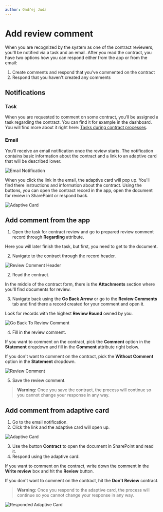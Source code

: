 ```yaml
---
author: Ondřej Juda
---
```


# Add review comment

When you are recognized by the system as one of the contract reviewers, you'll be notified via a task and an email. After you read the contract, you have two options how you can respond either from the app or from the email:

 1. Create comments and respond that you've commented on the contract
2. Respond that you haven't created any comments

## Notifications

### Task

When you are requested to comment on some contract, you'll be assigned a task regarding the contract. You can find it for example in the dashboard. You will find more about it right here: [Tasks during contract processes](/en/user-guide/model-driven-apps/business-process/contract/tasks-during-contract-processes/).

### Email

You'll receive an email notification once the review starts. The notification contains basic information about the contract and a link to an adaptive card that will be described lower.

![Email Notification](/.attachments/ModelDrivenAppUserGuide/Contract/add-review-comment-1.png)

When you click the link in the email, the adaptive card will pop up. You'll find there instructions and information about the contract. Using the buttons, you can open the contract record in the app, open the document for review in SharePoint or respond back.

![Adaptive Card](/.attachments/ModelDrivenAppUserGuide/Contract/add-review-comment-2.png)

## Add comment from the app

1. Open the task for contract review and go to prepared review comment record through **Regarding** attribute.

Here you will later finish the task, but first, you need to get to the document.

2. Navigate to the contract through the record header.

![Review Comment Header](/.attachments/ModelDrivenAppUserGuide/Contract/add-review-comment-3.png)

2. Read the contract.

In the middle of the contract form, there is the **Attachments** section where you'll find documents for review.

3. Navigate back using the **Go Back Arrow** or go to the **Review Comments** tab and find there a record created for your comment and open it.

Look for records with the highest **Review Round** owned by you. 

![Go Back To Review Comment](/.attachments/ModelDrivenAppUserGuide/Contract/add-review-comment-4.png)

4. Fill in the review comment.

If you want to comment on the contract, pick the **Comment** option in the **Statement** dropdown and fill in the **Comment** attribute right below.

If you don't want to comment on the contract, pick the **Without Comment** option in the **Statement** dropdown.

![Review Comment](/.attachments/ModelDrivenAppUserGuide/Contract/add-review-comment-5.png)

5. Save the review comment.

> **Warning:** Once you save the contract, the process will continue so you cannot change your response in any way.



## Add comment from adaptive card

1. Go to the email notification.
2. Click the link and the adaptive card will open up.

![Adaptive Card](/.attachments/ModelDrivenAppUserGuide/Contract/add-review-comment-2.png)

3. Use the button **Contract** to open the document in SharePoint and read it.
4. Respond using the adaptive card.

If you want to comment on the contract, write down the comment in the **Write review** box and hit the **Review** button.

If you don't want to comment on the contract, hit the **Don't Review** contract.

> **Warning:** Once you respond to the adaptive card, the process will continue so you cannot change your response in any way.

![Responded Adaptive Card](/.attachments/ModelDrivenAppUserGuide/Contract/add-review-comment-6.png)